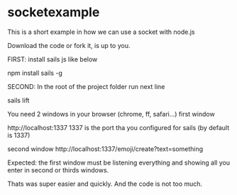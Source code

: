 # socketexample
This is a short example in how we can use a socket with node.js

Download the code or fork it, is up to you.

FIRST:
install sails js like below

npm install sails -g

SECOND:
In the root of the project folder run next line

sails lift

You need 2 windows in your browser (chrome, ff, safari...)
first window

http://localhost:1337
1337 is the port tha you configured for sails (by default is 1337)

second window
http://localhost:1337/emoji/create?text=something

Expected:
the first window must be listening everything and showing all you enter in second or thirds windows.

Thats was super easier and quickly. And the code is not too much.
